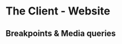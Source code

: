 # The Client - Website

## Breakpoints & Media queries


<!--

De studenten leren veel over layout en layout modes.
We vragen veel responsive in de DoD's.
Is het misschien logischer in een workshop in te gaan op media queries? En daarin de leesregels introduceren bij het bepalen van een breakpoint of fluit layout?

Via kolommen. En dan de 'design' vraag: Hoe breed is een kolom?
Een kolom is een telefoon, dat is ook een leuke benadering.


En media query uitleggen. EN mee laten spelen in hun Learnign Journal. opdrachtjke ... 

-->



<!--
Hoe zorg je ervoor dat de teksten op je website goed leesbaar zijn?

### Goed leesbare teksten

Voor goed leesbare teksten gelden een aantal basis regels die je kan toepassen op je ontwerp: tekst is minimaal 16px groot, de regelafstand van langere teksten is 1,4 (140%) en de optimale lengte van de regels zijn 10-12 woorden.


### Font styling

Het is gebruikelijk om aan de `<html>` de basis font styling te definieren, zoals:  
- font-family
- font-size
- color

De `font-family` die je in de `html` zet, zal ook gelden voor de elementen die daarbinnen vallen (genest zijn), dat heet *inheritance*. Je hoeft daarom maar op 1 plek de `font-family` te zetten. De `font-size` wordt niet doorgegeven aan de elementen die genest zijn. Als je een andere font size nodig hebt voor een heading of paragraaf moet je per element de font size bepalen. 

#### Aanpak
Analyseer de font waardes uit het design dat je hebt gekregen in Figma, zoals `font-family`, `font-size` en kleuren. Zet de basis font styling op in het `html` element. Pas daarna voor de belangrijkste tekst, de belangrijke details en achtergrondinformatie de font styling aan zoals het in het aangeleverde ontwerp staat, zoals de `<h1>`, `<h2>`, `<h3>`,  `<p>`, `<a>` en/of `<button>`. Controleer in de browser met de *inspector* de font styling van alle tekst elementen.

Als je nog niet bekend bent met (basis) font styling in CSS lees dan het artikel [Fundamental text and font styling](https://developer.mozilla.org/en-US/docs/Learn/CSS/Styling_text/Fundamentals), bekijk de voorbeelden en probeer het uit in je opdracht.

### Regellengte en regelafstand

> A column is easy to read if it's wide enough to accommodate an average of 10 words per line. - Josef Müller-Brockmann

De beroemde grafisch ontwerper Josef Müller-Brockman (1914–1996) heeft uitgangspunten voor goede typografie beschreven. Deze uitgangspunten gelden voor print, maar gelden ook voor het web. Ook Robert Bringhurst komt tot dezelfde uitgangspunten: een goede regellengte heeft 66 karakters, oftwel 10–12 woorden.

> Anything from 45 to 75 characters is widely regarded as a satisfactory line length for a single-column page set in a serifed text face in a text size. The 66-character line (counting both letters and spaces) is widely regarded as ideal. For multiple column work, a better average is 40 to 50 characters. - Robert Bringhurst 

#### Max-width
De regellengte kan je op verschillende manieren bepalen door een element een breedte te geven. Omdat een website het goed moet doen op allerlei schermen is het aan te bevelen de regellengte geen vaste waarde te geven, dan kan het zomaar gebeuren dat de teksten niet in een scherm passen. Een veel gebruikte manier is de kaders met teksten een maximale breedte geven. Met `max-width` zorg je ervoor dat de teksten op een smal scherm passen, maar niet te lang worden op brede schermen, zodat de teksten goed leesbaar blijven. 

#### Aanpak
Geef een paragraaf met tekst een maximale breedte met `max-width`. Gebruik pixels om niet meer dan 10–12 woorden op een regel te tonen. Test de code door de browser smaller en breder te maken. Hoeveel pixels mag een paragraaf worden voor een goede regellengte? Probeer hetzelfde eens met `min-width`, wat gebeurt er nu als je je code in de browser test?

Je kan de breedte van een tekst ook met `em` of bijvoorbeeld met `ch` _units_ bepalen. Probeer uit welke waardes je kan gebruiken om een goede regellengte te krijgen. Bv `max-width: 60ch` of `max-width: 20em`. Tel hoeveel woorden er maximaal op een regel staan. Experimenteer met hoeveel `em` en hoeveel `ch` je nodig hebt voor een goede regellengte.

### Bronnen

[Web Design is 95% Typography](https://web.archive.org/web/20191218153545/https://ia.net/topics/the-web-is-all-about-typography-period)

[How We Read](https://alistapart.com/article/how-we-read)

[The 100% Easy-2-Read Standard](https://web.archive.org/web/20200114014936/https://ia.net/topics/100e2r)

[Fundamental text and font styling @ MDN](https://developer.mozilla.org/en-US/docs/Learn/CSS/Styling_text/Fundamentals)

[Text and typography @ web.dev](https://web.dev/learn/css/typography)

[Typography for Developers @ CSS Tricks](https://css-tricks.com/typography-for-developers/)

[font-size @ MDN, met uitleg over EM](https://developer.mozilla.org/en-US/docs/Web/CSS/font-size)

-->
